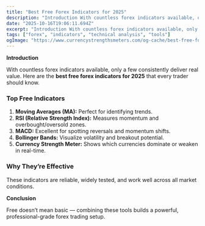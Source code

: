 ```yaml
---
title: "Best Free Forex Indicators for 2025"
description: "Introduction With countless forex indicators available, only a few consistently deliver real value..."
date: "2025-10-16T19:06:11.694Z"
excerpt: "Introduction With countless forex indicators available, only a few consistently deliver real value. Here are the best free forex indicators for 2025 that every trader should know. Top Free Indicators 1. Moving Averages (MA): Perfect for identifying trends. 2. RSI (Relative Strength Index): Measures momentum and overbought/oversold zones. 3. MACD:..."
tags: ["forex", "indicators", "technical analysis", "tools"]
ogImage: "https://www.currencystrengthsmeters.com/og-cache/best-free-forex-indicators-for-2025.jpg"
---
```

**Introduction**

With countless forex indicators available, only a few consistently deliver real value. Here are the **best free forex indicators for 2025** that every trader should know.

### Top Free Indicators

1. **Moving Averages (MA):** Perfect for identifying trends.  
2. **RSI (Relative Strength Index):** Measures momentum and overbought/oversold zones.  
3. **MACD:** Excellent for spotting reversals and momentum shifts.  
4. **Bollinger Bands:** Visualize volatility and breakout potential.  
5. **Currency Strength Meter:** Shows which currencies dominate or weaken in real-time.

### Why They’re Effective

These indicators are reliable, widely tested, and work well across all market conditions.

**Conclusion**

Free doesn’t mean basic — combining these tools builds a powerful, professional-grade forex trading setup.
